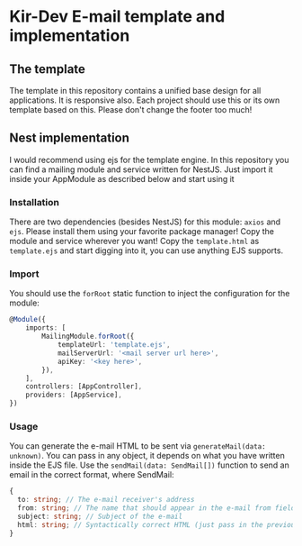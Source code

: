 # Kir-Dev E-mail template and implementation
## The template
The template in this repository contains a unified base design for all applications. It is responsive also.
Each project should use this or its own template based on this. Please don't change the footer too much!
## Nest implementation
I would recommend using ejs for the template engine. In this repository you can find a mailing module and service
written for NestJS. Just import it inside your AppModule as described below and start using it
### Installation
There are two dependencies (besides NestJS) for this module: `axios` and `ejs`.
Please install them using your favorite package manager!
Copy the module and service wherever you want!
Copy the `template.html` as `template.ejs` and start digging into it, you can use anything EJS supports.
### Import
You should use the `forRoot` static function to inject the configuration for the module:
```typescript
@Module({
    imports: [
        MailingModule.forRoot({
            templateUrl: 'template.ejs',
            mailServerUrl: '<mail server url here>',
            apiKey: '<key here>',
        }),
    ],
    controllers: [AppController],
    providers: [AppService],
})
```
### Usage
You can generate the e-mail HTML to be sent via `generateMail(data: unknown)`.
You can pass in any object, it depends on what you have written inside the EJS file.
Use the `sendMail(data: SendMail[])` function to send an email in the correct format, where SendMail:
```typescript
{
  to: string; // The e-mail receiver's address
  from: string; // The name that should appear in the e-mail from field
  subject: string; // Subject of the e-mail
  html: string; // Syntactically correct HTML (just pass in the previously generated html)
}
```